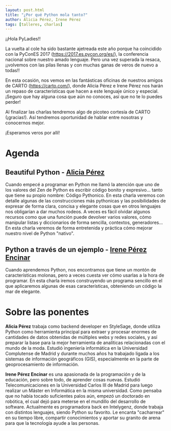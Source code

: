 ```yaml
---
layout: post.html
title: "¿Por qué Python mola tanto?"
author: Alicia Pérez, Irene Pérez
tags: [talleres, charlas]
---
```


¡¡Hola PyLadies!!

La vuelta al cole ha sido bastante ajetreada este año porque ha coincidido con la PyConES 2017 (https://2017.es.pycon.org/es/), la conferencia nacional sobre nuestro amado lenguaje. Pero una vez superada la resaca, ¡¡volvemos con las pilas llenas y con muchas ganas de veros de nuevo a todas!!

En esta ocasión, nos vemos en las fantásticas oficinas de nuestros amigos de CARTO (https://carto.com/), donde Alicia Pérez e Irene Pérez nos harán un repaso de características que hacen a este lenguaje único y especial. ¡Seguro que hay alguna cosa que aún no conoces, así que no te lo puedes perder!

Al finalizar las charlas tendremos algo de picoteo cortesía de CARTO (¡gracias!). Así tendremos oportunidad de hablar entre nosotras y conocernos mejor.

¡Esperamos veros por allí!

# Agenda

## **Beautiful Python - [Alicia Pérez](https://twitter.com/alipeji)**

Cuando empecé a programar en Python me llamó la atención que uno de los valores del Zen de Python es escribir código bonito y expresivo... tanto que tiene su propio nombre: Código Pythonico.
En esta charla veremos con detalle algunas de las construcciones más pythonicas y las posibilidades de expresar de forma clara, concisa y elegante cosas que en otros lenguajes nos obligarían a dar muchos rodeos.
A veces es fácil olvidar algunos recursos como que una función puede devolver varios valores, cómo manipular listas y diccionarios de forma sencilla, contextos, generadores... En esta charla veremos de forma entretenida y práctica cómo mejorar nuestro nivel de Python "nativo".

## **Python a través de un ejemplo - [Irene Pérez Encinar](https://twitter.com/irenuchi)**

Cuando aprendemos Python, nos encontramos que tiene un montón de características molonas, pero a veces cuesta ver cómo usarlas a la hora de programar. En esta charla iremos construyendo un programa sencillo en el que aplicaremos algunas de esas características, obteniendo un código la mar de elegante.

# Sobre las ponentes

**Alicia Pérez** trabaja como backend developer en StyleSage, donde utiliza Python como herramienta principal para extraer y procesar enormes de cantidades de datos obtenidas de múltiples webs y redes sociales, y así preparar la base para la mejor herramienta de analíticas relacionadas con el mundo de la moda.
Estudió ingeniería informática en la Universidad Complutense de Madrid y durante muchos años ha trabajado ligada a los sistemas de información geográficos (GIS), especialmente en la parte de geoprocesamiento de información.

**Irene Pérez Encinar** es una apasionada de la programación y de la educación, pero sobre todo, de aprender cosas nuevas. Estudió Telecomunicaciones en la Universidad Carlos III de Madrid para luego realizar un Máster en Informática en la misma universidad. Como pensaba que no había tocado suficientes palos aún, empezó un doctorado en robótica, el cual dejó para meterse en el mundillo del desarrollo de software. Actualmente es programadora back en Intelygenz, donde trabaja con distintos lenguajes, siendo Python su favorito. Le encanta "cacharrear" en su tiempo libre, compartir conocimientos y aportar su granito de arena para que la tecnología ayude a las personas.